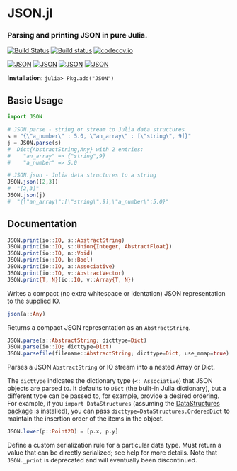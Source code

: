 
# JSON.jl
### Parsing and printing JSON in pure Julia.

[![Build Status](https://travis-ci.org/JuliaLang/JSON.jl.svg)](https://travis-ci.org/JuliaLang/JSON.jl)
[![Build status](https://ci.appveyor.com/api/projects/status/2sfomjwl29k6y6oy)](https://ci.appveyor.com/project/staticfloat/json-jl)
[![codecov.io](http://codecov.io/github/JuliaLang/JSON.jl/coverage.svg?branch=master)](http://codecov.io/github/JuliaLang/JSON.jl?branch=master)

[![JSON](http://pkg.julialang.org/badges/JSON_0.3.svg)](http://pkg.julialang.org/?pkg=JSON&ver=0.3)
[![JSON](http://pkg.julialang.org/badges/JSON_0.4.svg)](http://pkg.julialang.org/?pkg=JSON&ver=0.4)
[![JSON](http://pkg.julialang.org/badges/JSON_0.5.svg)](http://pkg.julialang.org/?pkg=JSON&ver=0.5)
[![JSON](http://pkg.julialang.org/badges/JSON_0.6.svg)](http://pkg.julialang.org/?pkg=JSON&ver=0.6)

**Installation**: `julia> Pkg.add("JSON")`


## Basic Usage

```julia
import JSON

# JSON.parse - string or stream to Julia data structures
s = "{\"a_number\" : 5.0, \"an_array\" : [\"string\", 9]}"
j = JSON.parse(s)
#  Dict{AbstractString,Any} with 2 entries:
#    "an_array" => {"string",9}
#    "a_number" => 5.0

# JSON.json - Julia data structures to a string
JSON.json([2,3])
#  "[2,3]"
JSON.json(j)
#  "{\"an_array\":[\"string\",9],\"a_number\":5.0}"
```

## Documentation

```julia
JSON.print(io::IO, s::AbstractString)
JSON.print(io::IO, s::Union{Integer, AbstractFloat})
JSON.print(io::IO, n::Void)
JSON.print(io::IO, b::Bool)
JSON.print(io::IO, a::Associative)
JSON.print(io::IO, v::AbstractVector)
JSON.print{T, N}(io::IO, v::Array{T, N})
```

Writes a compact (no extra whitespace or identation) JSON representation
to the supplied IO.

```julia
json(a::Any)
```

Returns a compact JSON representation as an `AbstractString`.

```julia
JSON.parse(s::AbstractString; dicttype=Dict)
JSON.parse(io::IO; dicttype=Dict)
JSON.parsefile(filename::AbstractString; dicttype=Dict, use_mmap=true)
```

Parses a JSON `AbstractString` or IO stream into a nested Array or Dict.

The `dicttype` indicates the dictionary type (`<: Associative`) that
JSON objects are parsed to.  It defaults to `Dict` (the built-in Julia
dictionary), but a different type can be passed to, for example,
provide a desired ordering.  For example, if you `import DataStructures`
(assuming the [DataStructures
package](https://github.com/JuliaLang/DataStructures.jl) is
installed), you can pass `dicttype=DataStructures.OrderedDict` to
maintain the insertion order of the items in the object.

```julia
JSON.lower(p::Point2D) = [p.x, p.y]
```

Define a custom serialization rule for a particular data type. Must return a
value that can be directly serialized; see help for more details. Note that
`JSON._print` is deprecated and will eventually been discontinued.
